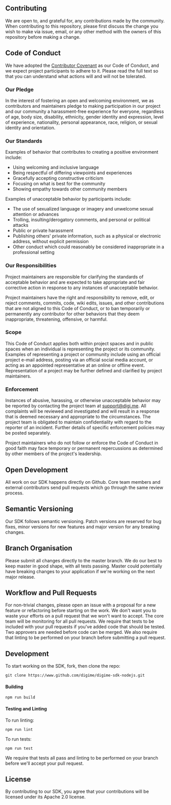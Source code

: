 ## Contributing
We are open to, and grateful for, any contributions made by the community. When contributing to this repository, please first discuss the change you wish to make via issue, email, or any other method with the owners of this repository before making a change.

## Code of Conduct
We have adopted the [Contributor Covenant](https://www.contributor-covenant.org/) as our Code of Conduct, and we expect project participants to adhere to it.
Please read the full text so that you can understand what actions will and will not be tolerated.

### Our Pledge

In the interest of fostering an open and welcoming environment, we as
contributors and maintainers pledge to making participation in our project and
our community a harassment-free experience for everyone, regardless of age, body
size, disability, ethnicity, gender identity and expression, level of experience,
nationality, personal appearance, race, religion, or sexual identity and
orientation.

### Our Standards

Examples of behavior that contributes to creating a positive environment include:

* Using welcoming and inclusive language
* Being respectful of differing viewpoints and experiences
* Gracefully accepting constructive criticism
* Focusing on what is best for the community
* Showing empathy towards other community members

Examples of unacceptable behavior by participants include:

* The use of sexualized language or imagery and unwelcome sexual attention or
advances
* Trolling, insulting/derogatory comments, and personal or political attacks
* Public or private harassment
* Publishing others' private information, such as a physical or electronic
  address, without explicit permission
* Other conduct which could reasonably be considered inappropriate in a
  professional setting

### Our Responsibilities

Project maintainers are responsible for clarifying the standards of acceptable
behavior and are expected to take appropriate and fair corrective action in
response to any instances of unacceptable behavior.

Project maintainers have the right and responsibility to remove, edit, or
reject comments, commits, code, wiki edits, issues, and other contributions
that are not aligned to this Code of Conduct, or to ban temporarily or
permanently any contributor for other behaviors that they deem inappropriate,
threatening, offensive, or harmful.

### Scope

This Code of Conduct applies both within project spaces and in public spaces
when an individual is representing the project or its community. Examples of
representing a project or community include using an official project e-mail
address, posting via an official social media account, or acting as an appointed
representative at an online or offline event. Representation of a project may be
further defined and clarified by project maintainers.

### Enforcement

Instances of abusive, harassing, or otherwise unacceptable behavior may be
reported by contacting the project team at support@digi.me. All
complaints will be reviewed and investigated and will result in a response that
is deemed necessary and appropriate to the circumstances. The project team is
obligated to maintain confidentiality with regard to the reporter of an incident.
Further details of specific enforcement policies may be posted separately.

Project maintainers who do not follow or enforce the Code of Conduct in good
faith may face temporary or permanent repercussions as determined by other
members of the project's leadership.

## Open Development
All work on our SDK happens directly on Github. Core team members and external contributors send pull requests which go through the same review process.

## Semantic Versioning
Our SDK follows semantic versioning. Patch versions are reserved for bug fixes, minor versions for new features and major version for any breaking changes.

## Branch Organisation
Please submit all changes directly to the master branch. We do our best to keep master in good shape, with all tests passing. Master could potentially have breaking changes to your application if we're working on the next major release.

## Workflow and Pull Requests
For non-trivial changes, please open an issue with a proposal for a new feature or refactoring before starting on the work. We don't want you to waste your efforts on a pull request that we won't want to accept. The core team will be monitoring for all pull requests. We require that tests to be included with your pull requests if you've added code that should be tested. Two approvers are needed before code can be merged. We also require that linting to be performed on your branch before submitting a pull request.

## Development
To start working on the SDK, fork, then clone the repo:

`git clone https://www.github.com/digime/digime-sdk-nodejs.git`

#### Building

```npm run build```

#### Testing and Linting
To run linting:

```npm run lint```

To run tests:

```npm run test```

We require that tests all pass and linting to be performed on your branch before we'll accept your pull request.

## License
By contributing to our SDK, you agree that your contributions will be licensed under its Apache 2.0 license.
